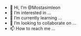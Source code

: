 - 👋 Hi, I’m @Mostasimleon
- 👀 I’m interested in ...
- 🌱 I’m currently learning ...
- 💞️ I’m looking to collaborate on ...
- 📫 How to reach me ...

<!---
Mostasimleon/Mostasimleon is a ✨ special ✨ repository because its `README.md` (this file) appears on your GitHub profile.
You can click the Preview link to take a look at your changes.
--->

